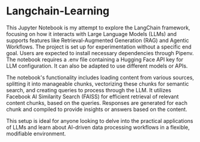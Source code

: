 # Langchain-Learning

This Jupyter Notebook is my attempt to explore the LangChain framework, focusing on how it interacts with Large Language Models (LLMs) and supports features like Retrieval-Augmented Generation (RAG) and Agentic Workflows. The project is set up for experimentation without a specific end goal. Users are expected to install necessary dependencies through Pipenv. The notebook requires a .env file containing a Hugging Face API key for LLM configuration. It can also be adapted to use different models or APIs.

The notebook's functionality includes loading content from various sources, splitting it into manageable chunks, vectorizing these chunks for semantic search, and creating queries to process through the LLM. It utilizes Facebook AI Similarity Search (FAISS) for efficient retrieval of relevant content chunks, based on the queries. Responses are generated for each chunk and compiled to provide insights or answers based on the content.

This setup is ideal for anyone looking to delve into the practical applications of LLMs and learn about AI-driven data processing workflows in a flexible, modifiable environment.





